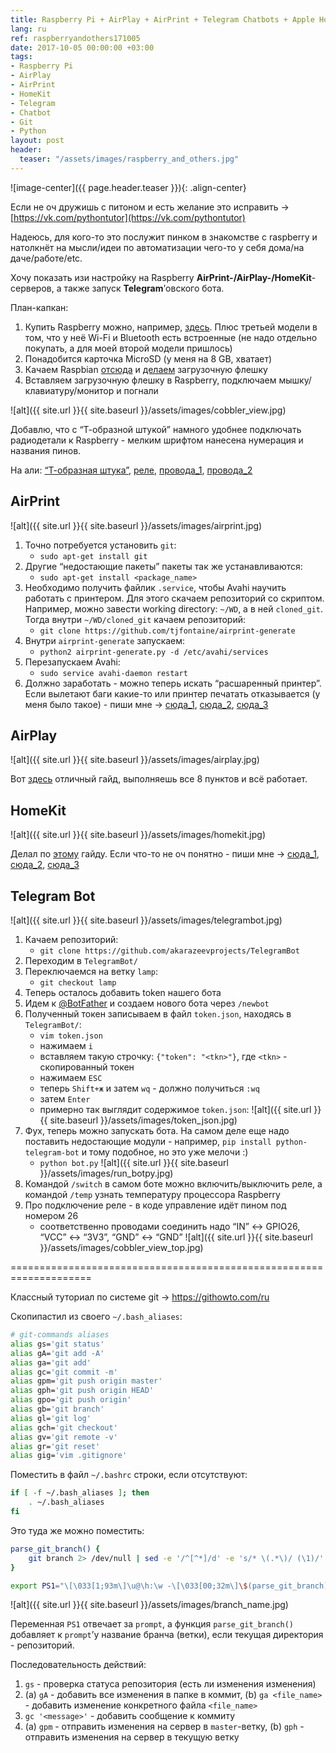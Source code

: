 ```yaml
---
title: Raspberry Pi + AirPlay + AirPrint + Telegram Chatbots + Apple HomeKit
lang: ru
ref: raspberryandothers171005
date: 2017-10-05 00:00:00 +03:00
tags:
- Raspberry Pi
- AirPlay
- AirPrint
- HomeKit
- Telegram
- Chatbot
- Git
- Python
layout: post
header:
  teaser: "/assets/images/raspberry_and_others.jpg"
---
```


![image-center]({{ page.header.teaser }}){: .align-center}

Если не оч дружишь с питоном и есть желание это исправить -> [https://vk.com/pythontutor](https://vk.com/pythontutor)

Надеюсь, для кого-то это послужит пинком в знакомстве с raspberry и натолкнёт на мысли/идеи по автоматизации чего-то у себя дома/на даче/работе/etc.

Хочу показать изи настройку на Raspberry **AirPrint-/AirPlay-/HomeKit**-серверов, а также запуск **Telegram**’овского бота.

План-капкан:
1. Купить Raspberry можно, например, [здесь](https://ru.aliexpress.com/item/RS-Version-2016-New-Raspberry-Pi-3-Model-B-Board-1GB-LPDDR2-BCM2837-Quad-Core-Ras/32789942633.html?spm=a2g0v.search0104.3.2.cmDDaK&ws_ab_test=searchweb0_0,searchweb201602_2_10152_10065_10151_10068_10344_5560015_10342_10343_10340_10341_10307_10301_10060_10155_10154_10056_10055_10054_5370015_10059_10534_10533_10532_100031_10099_10338_10339_5580015_10103_10102_10169_10052_10053_10107_10050_10142_10051_10084_10083_10080_10082_10081_10110_5590015_10111_10112_10113_10114_143_10312_10314_5570015_10078_10079_10211_10128_10073_10129_10125,searchweb201603_1,ppcSwitch_5&btsid=62955025-32ab-4f85-b40d-250afe491920&algo_expid=462b1142-f34e-47b3-b1e8-b2c9128888d9-0&algo_pvid=462b1142-f34e-47b3-b1e8-b2c9128888d9). Плюс третьей модели в том, что у неё Wi-Fi и Bluetooth есть встроенные (не надо отдельно покупать, а для моей второй модели пришлось)
2. Понадобится карточка MicroSD (у меня на 8 GB, хватает)
3. Качаем Raspbian [отсюда](https://www.raspberrypi.org/downloads/raspbian/) и [делаем](https://www.raspberrypi.org/documentation/installation/installing-images/README.md) загрузочную флешку
4. Вставляем загрузочную флешку в Raspberry, подключаем мышку/клавиатуру/монитор и погнали

![alt]({{ site.url }}{{ site.baseurl }}/assets/images/cobbler_view.jpg)

Добавлю, что с “Т-образной штукой” намного удобнее подключать радиодетали к Raspberry - мелким шрифтом нанесена нумерация и названия пинов.

На али: [“Т-образная штука”](https://ru.aliexpress.com/item/Free-shipping-Raspberry-Pi-model-B-plus-T-cobbler-expansion-DIY-kit-GPIO-cable-breadboard-GPIO/2035640647.html?shortkey=aaqUfq6n&addresstype=600), [реле](https://ru.aliexpress.com/item/5V-Relay-Module-1-Channel-Low-level-for-SCM-Household-Appliance-Control-For-Arduino/32555959741.html?spm=a2g0s.9042311.0.0.UkNt6y), [провода_1](https://ru.aliexpress.com/item/40pcs-20cm-2-54mm-1p-1p-Pin-Female-to-Female-Color-Breadboard-Cable-Jump-Wire-Jumper/1728848121.html?spm=a2g0s.9042311.0.0.BkJWjY), [провода_2](https://ru.aliexpress.com/item/Free-Shipping-40pcs-dupont-cable-jumper-wire-dupont-line-Male-to-Male-dupont-line-20cm-1P/32687696479.html?spm=a2g0v.10010108.1000013.6.11473adb0oTRcd&traffic_analysisId=recommend_2088_3_90158_iswistore&scm=1007.13339.90158.0&pvid=b829046b-ace2-4103-8bfa-207f02c7e27b&tpp=1)

## AirPrint

![alt]({{ site.url }}{{ site.baseurl }}/assets/images/airprint.jpg)

1. Точно потребуется установить `git`:
    * `sudo apt-get install git`
2. Другие “недостающие пакеты” пакеты так же устанавливаются:
    * `sudo apt-get install <package_name>`
3. Необходимо получить файлик `.service`, чтобы Avahi научить работать с принтером. Для этого скачаем репозиторий со скриптом. Например, можно завести working directory: `~/WD`, а в ней `cloned_git`. Тогда внутри `~/WD/cloned_git` качаем репозиторий:
    * `git clone https://github.com/tjfontaine/airprint-generate`
4. Внутри `airprint-generate` запускаем:
    * `python2 airprint-generate.py -d /etc/avahi/services`
5. Перезапускаем Avahi:
    * `sudo service avahi-daemon restart`
6. Должно заработать - можно теперь искать “расшаренный принтер”. Если вылетают баги какие-то или принтер печатать отказывается (у меня было такое) - пиши мне -> [сюда_1](http://t.me/akarazeev), [сюда_2](http://vk.com/akarazeev), [сюда_3](mailto:anton.karazeev@gmail.com)

## AirPlay

![alt]({{ site.url }}{{ site.baseurl }}/assets/images/airplay.jpg)

Вот [здесь](https://pimylifeup.com/raspberry-pi-airplay-receiver/) отличный гайд, выполняешь все 8 пунктов и всё работает.

## HomeKit

![alt]({{ site.url }}{{ site.baseurl }}/assets/images/homekit.jpg)

Делал по [этому](http://home-smart-home.ru/homebridge-raspberry-pi-kak-nauchit-siri-matu/) гайду.
Если что-то не оч понятно - пиши мне -> [сюда_1](http://t.me/akarazeev), [сюда_2](http://vk.com/akarazeev), [сюда_3](mailto:anton.karazeev@gmail.com)

## Telegram Bot

![alt]({{ site.url }}{{ site.baseurl }}/assets/images/telegrambot.jpg)

1. Качаем репозиторий:
    * `git clone https://github.com/akarazeevprojects/TelegramBot`
2. Переходим в `TelegramBot/`
3. Переключаемся на ветку `lamp`:
    * `git checkout lamp`
4. Теперь осталось добавить token нашего бота
5. Идем к [@BotFather](http://t.me/BotFather) и создаем нового бота через `/newbot`
6. Полученный токен записываем в файл `token.json`, находясь в `TelegramBot/`:
    * `vim token.json`
    * нажимаем `i`
    * вставляем такую строчку: `{"token": "<tkn>"}`, где `<tkn>` - скопированный токен
    * нажимаем `ESC`
    * теперь `Shift+ж` и затем `wq` - должно получиться `:wq`
    * затем `Enter`
    * примерно так выглядит содержимое `token.json`:
    ![alt]({{ site.url }}{{ site.baseurl }}/assets/images/token_json.jpg)
7. Фух, теперь можно запускать бота. На самом деле еще надо поставить недостающие модули - например, `pip install python-telegram-bot` и тому подобное, но это уже мелочи :)
    * `python bot.py`
    ![alt]({{ site.url }}{{ site.baseurl }}/assets/images/run_botpy.jpg)
8. Командой `/switch` в самом боте можно включить/выключить реле, а командой `/temp` узнать температуру процессора Raspberry
9. Про подключение реле - в коде управление идёт пином под номером 26
    * соответственно проводами соединить надо “IN” <-> GPIO26, “VCC” <-> “3V3”, “GND” <-> “GND”
    ![alt]({{ site.url }}{{ site.baseurl }}/assets/images/cobbler_view_top.jpg)

====================================================================

Классный туториал по системе git -> https://githowto.com/ru

Скопипастил из своего `~/.bash_aliases`:

```bash
# git-commands aliases
alias gs='git status'
alias gA='git add -A'
alias ga='git add'
alias gc='git commit -m'
alias gpm='git push origin master'
alias gph='git push origin HEAD'
alias gpo='git push origin'
alias gb='git branch'
alias gl='git log'
alias gch='git checkout'
alias gv='git remote -v'
alias gr='git reset'
alias gig='vim .gitignore'
```

Поместить в файл `~/.bashrc` строки, если отсутствуют:

```bash
if [ -f ~/.bash_aliases ]; then
	. ~/.bash_aliases
fi
```

Это туда же можно поместить:

```bash
parse_git_branch() {
    git branch 2> /dev/null | sed -e '/^[^*]/d' -e 's/* \(.*\)/ (\1)/'
}

export PS1="\[\033[1;93m\]\u@\h:\w -\[\033[00;32m\]\$(parse_git_branch)\[\033[00m\] $ "
```

![alt]({{ site.url }}{{ site.baseurl }}/assets/images/branch_name.jpg)

Переменная `PS1` отвечает за `prompt`, а функция `parse_git_branch()` добавляет к `prompt`’у название бранча (ветки), если текущая директория - репозиторий.

Последовательность действий:
1. `gs` - проверка статуса репозитория (есть ли изменения изменения)
2. (a) `gA` - добавить все изменения в папке в коммит, (b) `ga <file_name>` - добавить изменение конкретного файла `<file_name>`
3. `gc '<message>'` - добавить сообщение к коммиту
4. (a) `gpm` - отправить изменения на сервер в `master`-ветку, (b) `gph` - отправить изменения на сервер в текущую ветку
